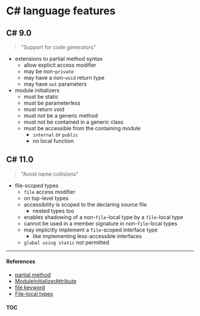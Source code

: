 # C# language features

## C# 9.0

> "Support for code generators"

- extensions to partial method syntax
  - allow explicit access modifier
  - may be non-`private`
  - may have a non-`void` return type
  - may have `out` parameters
- module initializers
  - must be static
  - must be parameterless
  - must return void
  - must not be a generic method
  - must not be contained in a generic class
  - must be accessible from the containing module
    - `internal` or `public`
    - no local function

## C# 11.0

> "Avoid name collisions"

- file-scoped types
  - `file` access modifier
  - on top-level types
  - accessibility is scoped to the declaring source file
    - nested types too
  - enables shadowing of a non-`file`-local type by a `file`-local type
  - cannot be used in a member signature in non-`file`-local types
  - may implicitly implement a `file`-scoped interface type
    - like implementing less-accessible interfaces
  - `global using static` not permitted

---
#### References
- [partial method](https://docs.microsoft.com/en-us/dotnet/csharp/language-reference/keywords/partial-method)
- [ModuleInitializerAttribute](https://docs.microsoft.com/en-us/dotnet/api/system.runtime.compilerservices.moduleinitializerattribute)
- [file keyword](https://learn.microsoft.com/en-us/dotnet/csharp/language-reference/keywords/file)
- [File-local types](https://learn.microsoft.com/en-us/dotnet/csharp/language-reference/proposals/csharp-11.0/file-local-types)

#### [TOC](./Content.md)
